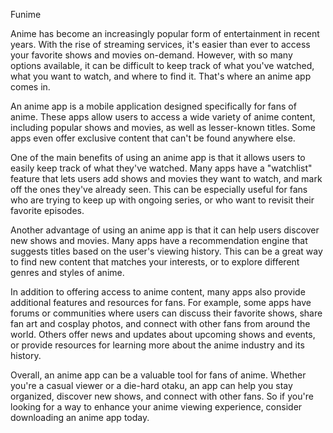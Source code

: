 Funime

Anime has become an increasingly popular form of entertainment in recent years. With the rise of streaming services, it's easier than ever to access your favorite shows and movies on-demand. However, with so many options available, it can be difficult to keep track of what you've watched, what you want to watch, and where to find it. That's where an anime app comes in.

An anime app is a mobile application designed specifically for fans of anime. These apps allow users to access a wide variety of anime content, including popular shows and movies, as well as lesser-known titles. Some apps even offer exclusive content that can't be found anywhere else.

One of the main benefits of using an anime app is that it allows users to easily keep track of what they've watched. Many apps have a "watchlist" feature that lets users add shows and movies they want to watch, and mark off the ones they've already seen. This can be especially useful for fans who are trying to keep up with ongoing series, or who want to revisit their favorite episodes.

Another advantage of using an anime app is that it can help users discover new shows and movies. Many apps have a recommendation engine that suggests titles based on the user's viewing history. This can be a great way to find new content that matches your interests, or to explore different genres and styles of anime.

In addition to offering access to anime content, many apps also provide additional features and resources for fans. For example, some apps have forums or communities where users can discuss their favorite shows, share fan art and cosplay photos, and connect with other fans from around the world. Others offer news and updates about upcoming shows and events, or provide resources for learning more about the anime industry and its history.

Overall, an anime app can be a valuable tool for fans of anime. Whether you're a casual viewer or a die-hard otaku, an app can help you stay organized, discover new shows, and connect with other fans. So if you're looking for a way to enhance your anime viewing experience, consider downloading an anime app today.
